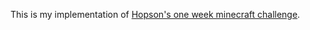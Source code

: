 

This is my implementation of [Hopson's one week minecraft challenge](https://github.com/Hopson97/MineCraft-One-Week-Challenge).
